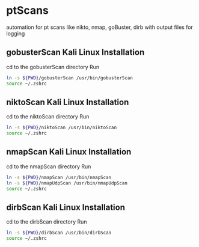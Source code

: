 # ptScans

automation for pt scans like nikto, nmap, goBuster, dirb with output files for logging

## gobusterScan Kali Linux Installation

cd to the gobusterScan directory
Run

```bash
ln -s ${PWD}/gobusterScan /usr/bin/gobusterScan
source ~/.zshrc
```

## niktoScan Kali Linux Installation

cd to the niktoScan directory
Run

```bash
ln -s ${PWD}/niktoScan /usr/bin/niktoScan
source ~/.zshrc
```

## nmapScan Kali Linux Installation

cd to the nmapScan directory
Run

```bash
ln -s ${PWD}/nmapScan /usr/bin/nmapScan
ln -s ${PWD}/nmapUdpScan /usr/bin/nmapUdpScan
source ~/.zshrc
```

## dirbScan Kali Linux Installation

cd to the dirbScan directory
Run

```bash
ln -s ${PWD}/dirbScan /usr/bin/dirbScan
source ~/.zshrc
```
